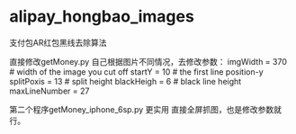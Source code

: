 # alipay_hongbao_images
支付包AR红包黑线去除算法

直接修改getMoney.py
自己根据图片不同情况，去修改参数：
imgWidth = 370 # width of the image you cut off
startY = 10 # the first line position-y
splitPoxis = 13 # split height
blackHeigh = 6 # black line height
maxLineNumber = 27

第二个程序getMoney_iphone_6sp.py 更实用
直接全屏抓图，也是修改参数就行。
